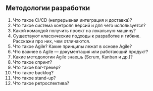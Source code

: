 ## Методологии разработки

1. Что такое CI/CD (непрерывная интеграция и доставка)?
1. Что такое система контроля версий и для чего используется?
1. Какой командой получить проект на локальную машину?
1. Существуют классические подходы к разработке и гибкие. Расскажи про них, чем отличаются.
1. Что такое Agile? Какие принципы лежат в основе Agile?
1. Что важнее в Agile — документация или работающий продукт?
1. Какие методологии Agile знаешь (Scrum, Kanban и др.)?
1. Что такое спринт?
1. Что такое баг-трекер?
1. Что такое backlog?
1. Что такое stand-up?
1. Что такое ретроспектива?
